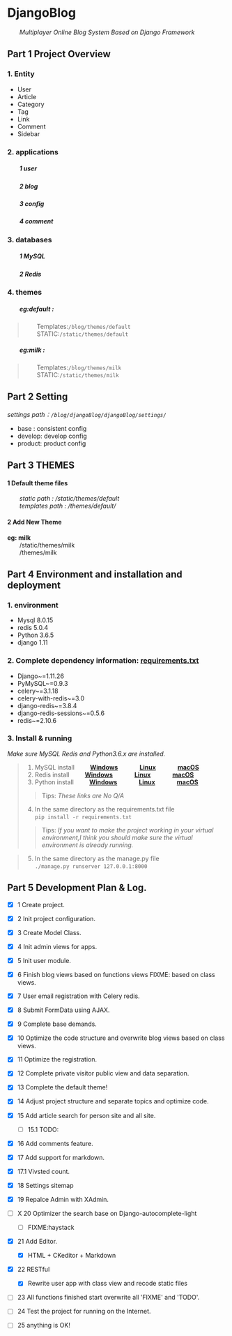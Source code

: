 # DjangoBlog
&emsp;&emsp;*Multiplayer Online Blog System Based on Django Framework*

## Part 1 Project Overview
### 1. Entity

- User
- Article
- Category
- Tag
- Link
- Comment
- Sidebar

### 2. applications

##### &emsp;&emsp;1 user
##### &emsp;&emsp;2 blog
##### &emsp;&emsp;3 config
##### &emsp;&emsp;4 comment

### 3. databases

##### &emsp;&emsp;1 MySQL
##### &emsp;&emsp;2 Redis

### 4. themes
##### &emsp;&emsp;eg:default :
>&emsp;&emsp;Templates:`/blog/themes/default`  
>&emsp;&emsp;STATIC:`/static/themes/default`

##### &emsp;&emsp;eg:milk :
>&emsp;&emsp;Templates:`/blog/themes/milk`  
>&emsp;&emsp;STATIC:`/static/themes/milk`



## Part 2 Setting

*settings path：`/blog/djangoBlog/djangoBlog/settings/`*

- base : consistent config
- develop: develop config
- product: product config



## Part 3 THEMES

#### 1 Default theme files

&emsp;&emsp;*static path : /static/themes/default*  
&emsp;&emsp;*templates path : /themes/default/*

#### 2 Add New Theme

**eg: milk**  
&emsp;&emsp;/static/themes/milk  
&emsp;&emsp;/themes/milk



## Part 4 Environment and installation and deployment

### 1. environment
- Mysql 8.0.15
- redis 5.0.4
- Python 3.6.5
- django 1.11

### 2. Complete dependency information: [requirements.txt](https://github.com/blackmonkey121/blog/blob/master/requirements.txt)
* Django~=1.11.26
* PyMySQL~=0.9.3
* celery~=3.1.18
* celery-with-redis~=3.0
* django-redis~=3.8.4
* django-redis-sessions~=0.5.6
* redis~=2.10.6

### 3. Install & running
*Make sure MySQL Redis and Python3.6.x are installed.*

>1. MySQL install &emsp;&emsp; __[Windows](https://jingyan.baidu.com/article/cbcede0753155b02f40b4d17.html)__ &emsp;&emsp;&emsp; __[Linux](https://blog.csdn.net/weixin_44198965/article/details/91891985)__ &emsp;&emsp;&emsp; __[macOS](https://blog.csdn.net/qq_36004521/article/details/80637886)__
>2. Redis install &emsp;&emsp; __[Windows](https://jingyan.baidu.com/article/0f5fb099045b056d8334ea97.html)__ &emsp;&emsp;&emsp; __[Linux](https://www.cnblogs.com/gaojingya/p/10600418.html)__ &emsp;&emsp;&emsp; __[macOS](https://www.cnblogs.com/monkey-code/p/11345217.html)__
>3. Python install &emsp;&emsp; __[Windows](https://blog.csdn.net/cx55887/article/details/88911266)__ &emsp;&emsp;&emsp; __[Linux](https://www.cnblogs.com/yimiflh/p/9542439.html)__ &emsp;&emsp;&emsp; __[macOS](https://www.jianshu.com/p/98a19215ade6)__
>> Tips: *These links are No Q/A*
>4. In the same directory as the requirements.txt file  
`pip install -r requirements.txt`
>> Tips: *If you want to make the project working in your virtual environment,I
think you should make sure the virtual environment is already running.*

>5. In the same directory as the manage.py file  
`./manage.py runserver 127.0.0.1:8000`



## Part 5 Development  Plan & Log.

- [x] 1 Create project.
- [x] 2 Init project configuration.
- [x] 3 Create Model Class.
- [x] 4 Init admin views for apps.
- [x] 5 Init user module.
- [x] 6 Finish blog views based on functions views FIXME: based on class views.
- [x] 7 User email registration with Celery redis.
- [x] 8 Submit FormData using AJAX.
- [x] 9 Complete base demands.
- [x] 10 Optimize the code structure and overwrite blog views based on class views.
- [x] 11 Optimize the registration.
- [x] 12 Complete private visitor public view and data separation.
- [x] 13 Complete the default theme!
- [x] 14 Adjust project structure and separate topics and optimize code.
- [x] 15 Add article search for person site and all site.
  - [ ] 15.1 TODO:
- [x] 16 Add comments feature.
- [x] 17 Add support for markdown.
- [x] 17.1 Vivsted count.
- [x] 18 Settings sitemap
- [x] 19 Repalce Admin with XAdmin.
- [ ] X 20 Optimizer the search base on Django-autocomplete-light
  - [ ] FIXME:haystack 
- [x] 21 Add Editor.
  - [x] HTML + CKeditor + Markdown
- [x] 22 RESTful
  - [x] Rewrite user app with class view and recode static files
- [ ] 23 All functions  finished start  overwrite all 'FIXME' and 'TODO'.
- [ ] 24 Test the project for running on the Internet.
- [ ] 25 anything is OK!

